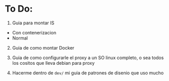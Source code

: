 # To Do:

1. Guia para montar IS
  - Con contenerizacion
  - Normal


2. Guia de como montar Docker

3. Guia de como configurarle el proxy a un SO linux completo, o sea todos los  cositos que lleva debian para proxy

4. Hacerme dentro de `dev/` mi guia de patrones de disenio que uso mucho
